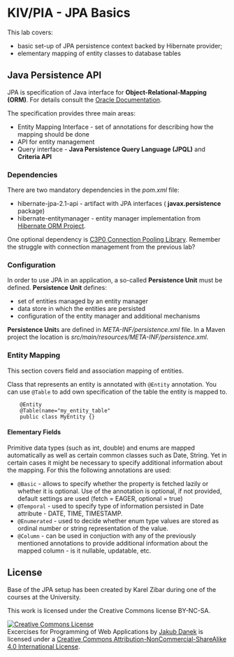 # KIV/PIA - JPA Basics

This lab covers:
 
* basic set-up of JPA persistence context backed by Hibernate provider;
* elementary mapping of entity classes to database tables

## Java Persistence API

JPA is specification of Java interface for **Object-Relational-Mapping (ORM)**. For details consult
the [Oracle Documentation](http://docs.oracle.com/javaee/6/tutorial/doc/bnbpz.html).

The specification provides three main areas:

* Entity Mapping Interface - set of annotations for describing how the mapping should be done
* API for entity management
* Query interface - **Java Persistence Query Language (JPQL)** and **Criteria API** 

### Dependencies

There are two mandatory dependencies in the *pom.xml* file:

* hibernate-jpa-2.1-api - artifact with JPA interfaces ( **javax.persistence** package)
* hibernate-entitymanager - entity manager implementation from [Hibernate ORM Project](http://hibernate.org/orm/).

One optional dependency is [C3P0 Connection Pooling Library](https://github.com/swaldman/c3p0). Remember the struggle
with connection management from the previous lab?

### Configuration

In order to use JPA in an application, a so-called **Persistence Unit** must be defined. **Persistence Unit** 
defines:

* set of entities managed by an entity manager
* data store in which the entities are persisted
* configuration of the entity manager and additional mechanisms

**Persistence Unit**s are defined in *META-INF/persistence.xml* file. In a Maven project the location is
*src/main/resources/META-INF/persistence.xml*.

### Entity Mapping

This section covers field and association mapping of entities.

Class that represents an entity is annotated with ```@Entity``` annotation. You can use ```@Table``` to add own specification
of the table the entity is mapped to.

        @Entity
        @Table(name="my_entity_table"
        public class MyEntity {}

#### Elementary Fields

Primitive data types (such as int, double) and enums are mapped automatically as well as certain common classes such as Date,
String. Yet in certain cases it might be necessary to specify additional information about the mapping. For this the following
annotations are used:

* ```@Basic``` - allows to specify whether the property is fetched lazily or whether it is optional. Use of the annotation
                is optional, if not provided, default settings are used (fetch = EAGER, optional = true)
* ```@Temporal``` - used to specify type of information persisted in Date attribute - DATE, TIME, TIMESTAMP.
* ```@Enumerated``` - used to decide whether enum type values are stored as ordinal number or string representation of the value.
* ```@Column``` - can be used in conjuction with any of the previously mentioned annotations to provide additional information about the 
                  mapped column - is it nullable, updatable, etc.
                  
## License

Base of the JPA setup has been created by Karel Zibar during one of the courses at the University.

This work is licensed under the Creative Commons license BY-NC-SA.

<a rel="license" href="http://creativecommons.org/licenses/by-nc-sa/4.0/"><img alt="Creative Commons License" style="border-width:0" src="https://i.creativecommons.org/l/by-nc-sa/4.0/88x31.png" /></a><br /><span xmlns:dct="http://purl.org/dc/terms/" property="dct:title">Excercises for Programming of Web Applications</span> by <a xmlns:cc="http://creativecommons.org/ns#" href="http://daneka.org" property="cc:attributionName" rel="cc:attributionURL">Jakub Danek</a> is licensed under a <a rel="license" href="http://creativecommons.org/licenses/by-nc-sa/4.0/">Creative Commons Attribution-NonCommercial-ShareAlike 4.0 International License</a>.